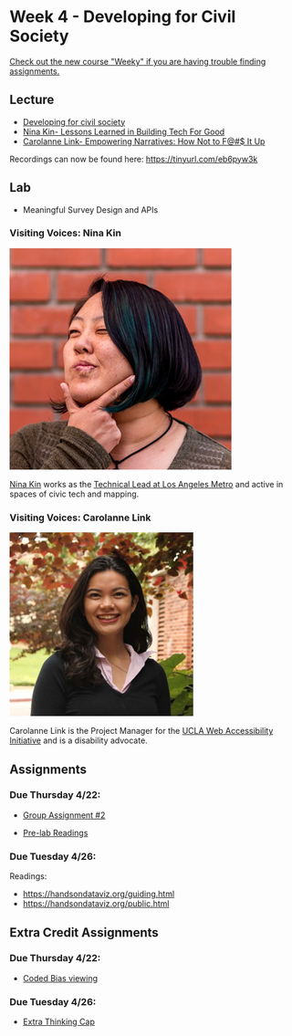 # Week 4 - Developing for Civil Society
[Check out the new course "Weeky" if you are having trouble finding assignments.](https://github.com/albertkun/21S-ASIAAM-191A/wiki)
## Lecture
- [Developing for civil society](./Materials/AA191_S_W4_Lecture_4.pdf)
- [Nina Kin- Lessons Learned in Building Tech For Good](https://docs.google.com/presentation/d/17qQyfPciNF09fCtEwmsR0uPNbs3RbDqts9StZQLXMfg/edit#slide=id.gcddf4fe401_0_237)
- [Carolanne Link- Empowering Narratives: How Not to F@#$ It Up](https://docs.google.com/presentation/d/1jPcFWoSd7HCX6y9TwKmsyjbhD-CWNpKhJSH8Km6B34E/edit#slide=id.p)

Recordings can now be found here: https://tinyurl.com/eb6pyw3k

## Lab
- Meaningful Survey Design and APIs

### Visiting Voices: Nina Kin
![./Materials/media/ninakin.png](./Materials/media/ninakin.png)

[Nina Kin](http://www.ninakin.com/) works as the [Technical Lead at Los Angeles Metro](https://developer.metro.net/api/) and active in spaces of civic tech and mapping.

### Visiting Voices: Carolanne Link
![./Materials/media/carolannelink.jpg](./Materials/media/carolannelink.jpg)

Carolanne Link is the Project Manager for the [UCLA Web Accessibility Initiative](https://dcp.ucla.edu/uwai/) and is a  disability advocate.

## Assignments
### Due Thursday 4/22:
- [Group Assignment #2](../Week_3/Materials/../../Week_2/Materials/group_assigment_2.md)

- [Pre-lab Readings](./Materials/pre-lab.md)

### Due Tuesday 4/26:
Readings:
- https://handsondataviz.org/guiding.html
- https://handsondataviz.org/public.html


## Extra Credit Assignments 
### Due Thursday 4/22:
- [Coded Bias viewing](https://github.com/albertkun/21S-ASIAAM-191A/discussions/91)
  
### Due Tuesday 4/26:
- [Extra Thinking Cap](https://github.com/albertkun/21S-ASIAAM-191A/discussions/122)

